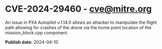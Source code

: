 # CVE-2024-29460 - cve@mitre.org

An issue in PX4 Autopilot v.1.14.0 allows an attacker to manipulate the flight path allowing for crashes of the drone via the home point location of the mission_block.cpp component.

**Publish date:** 2024-04-10
